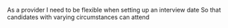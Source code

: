 As a provider
I need to be flexible when setting up an interview date
So that candidates with varying circumstances can attend

